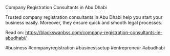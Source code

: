 Company Registration Consultants in Abu Dhabi

Trusted company registration consultants in Abu Dhabi help you start your business easily. Moreover, they ensure quick and smooth legal processes.

Read on: https://blackswanbss.com/company-registration-consultants-in-abudhabi/

#business #companyregistration #businesssetup #entrepreneur #abudhabi

